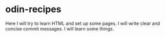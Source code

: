 # odin-recipes

Here I will try to learn HTML and set up some pages. I will write clear and concise commit messages. I will learn some things.